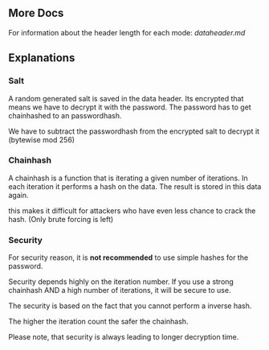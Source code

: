 ## More Docs
For information about the header length for each mode: *dataheader.md*

## Explanations
### Salt
A random generated salt is saved in the data header. Its encrypted that means we have to decrypt it with the password. The password has to get chainhashed to an passwordhash.

We have to subtract the passwordhash from the encrypted salt to decrypt it (bytewise mod 256)

### Chainhash
A chainhash is a function that is iterating a given number of iterations. In each iteration it performs a hash on the data. The result is stored in this data again.

this makes it difficult for attackers who have even less chance to crack the hash. (Only brute forcing is left)

### Security
For security reason, it is **not recommended** to use simple hashes for the password. 

Security depends highly on the iteration number. If you use a strong chainhash AND a high number of iterations, it will be secure to use.

The security is based on the fact that you cannot perform a inverse hash.

The higher the iteration count the safer the chainhash.

Please note, that security is always leading to longer decryption time.